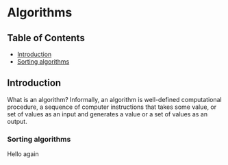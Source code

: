 # Algorithms

## Table of Contents

- [Introduction](#Introduction)
- [Sorting algorithms](#Sorting-algorithms)

## Introduction

What is an algorithm? Informally, an algorithm is well-defined computational procedure, a sequence
of computer instructions that takes some value, or set of values as an input and generates a value or
a set of values as an output.

### Sorting algorithms

Hello again
